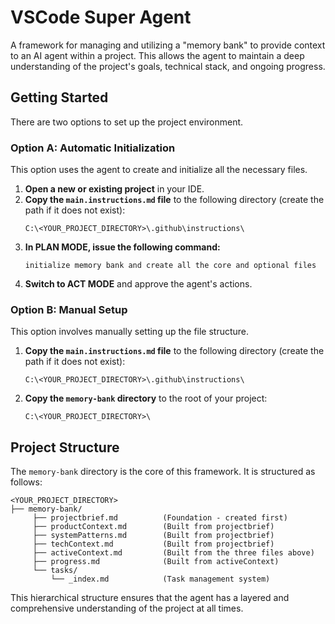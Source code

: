 # VSCode Super Agent

A framework for managing and utilizing a "memory bank" to provide context to an AI agent within a project. This allows the agent to maintain a deep understanding of the project's goals, technical stack, and ongoing progress.

## Getting Started

There are two options to set up the project environment.

### Option A: Automatic Initialization

This option uses the agent to create and initialize all the necessary files.

1.  **Open a new or existing project** in your IDE.
2.  **Copy the `main.instructions.md` file** to the following directory (create the path if it does not exist):
    ```
    C:\<YOUR_PROJECT_DIRECTORY>\.github\instructions\
    ```
3.  **In PLAN MODE, issue the following command:**
    ```
    initialize memory bank and create all the core and optional files
    ```
4.  **Switch to ACT MODE** and approve the agent's actions.

### Option B: Manual Setup

This option involves manually setting up the file structure.

1.  **Copy the `main.instructions.md` file** to the following directory (create the path if it does not exist):
    ```
    C:\<YOUR_PROJECT_DIRECTORY>\.github\instructions\
    ```
2.  **Copy the `memory-bank` directory** to the root of your project:
    ```
    C:\<YOUR_PROJECT_DIRECTORY>\
    ```

## Project Structure

The `memory-bank` directory is the core of this framework. It is structured as follows:

```
<YOUR_PROJECT_DIRECTORY>
├── memory-bank/
     ├── projectbrief.md          (Foundation - created first)
     ├── productContext.md        (Built from projectbrief)
     ├── systemPatterns.md        (Built from projectbrief)
     ├── techContext.md           (Built from projectbrief)
     ├── activeContext.md         (Built from the three files above)
     ├── progress.md              (Built from activeContext)
     └── tasks/
         └── _index.md            (Task management system)
```

This hierarchical structure ensures that the agent has a layered and comprehensive understanding of the project at all times.
